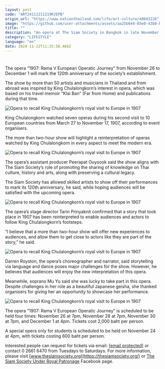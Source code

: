 ```yaml
---
layout: post
code: "ART24111211219RJEPB"
origin_url: "https://www.nationthailand.com/life/art-culture/40043226"
image: "https://github.com/user-attachments/assets/aa25b644-85e0-43b8-b4ed-d669e134a37d"
title: ""
description: "An opera at The Siam Society in Bangkok in late November will allow audiences to follow the footsteps of King Chulalongkorn’s second royal visit to Europe in 1907."
category: "LIFESTYLE"
language: "en"
date: 2024-11-12T11:25:58.466Z
---
```


# 









The opera “1907: Rama V European Operatic Journey” from November 26 to December 1 will mark the 120th anniversary of the society’s establishment.

The show by more than 50 artists and musicians in Thailand and from abroad was inspired by King Chulalongkorn’s interest in opera, which was based on his travel memoir “Klai Ban” (Far from Home) and publications during that time.

  ![Opera to recall King Chulalongkorn’s royal visit to Europe in 1907](https://github.com/user-attachments/assets/c61e95d5-6f6e-46e7-adfd-cf8916d3a217)

King Chulalongkorn watched seven operas during his second visit to 10 European countries from March 27 to November 17, 1907, according to event organisers.

The more than two-hour show will highlight a reinterpretation of operas watched by King Chulalongkorn in every aspect to meet the modern era.

  ![Opera to recall King Chulalongkorn’s royal visit to Europe in 1907](https://github.com/user-attachments/assets/d64901e3-ff8c-460a-bb21-634eb7861d9a)

The opera’s assistant producer Peerapat Ouysook said the show aligns with The Siam Society’s role of promoting the sharing of knowledge on Thai culture, history and arts, along with preserving a cultural legacy.

The Siam Society has allowed skilled artists to show off their performances to mark its 120th anniversary, he said, while hoping audiences will be satisfied with the upcoming opera.

  ![Opera to recall King Chulalongkorn’s royal visit to Europe in 1907](https://github.com/user-attachments/assets/c85e88c1-eccd-48f0-af9b-fed8dbbe0228)

The opera’s stage director Tarin Prinyaknit confirmed that a story that took place in 1907 has been reinterpreted to enable audiences and actors to follow King Chulalongkorn’s footsteps.

“I believe that a more than two-hour show will offer new experiences to audiences, and allow them to get close to actors like they are part of the story,” he said.

  ![Opera to recall King Chulalongkorn’s royal visit to Europe in 1907](https://media.nationthailand.com/uploads/images/contents/w1024/2024/11/EsQtxpO7GYqnLevkW0j6.webp?x-image-process=style/lg-webp)

Darren Royston, the opera’s choreographer and narrator, said storytelling via language and dance poses major challenges for the show. However, he believes that audiences will enjoy the new interpretation of this opera.

Meanwhile, soprano Mu Yu said she was lucky to take part in this opera. Despite challenges in her role as a beautiful Japanese geisha, she thanked organisers for giving her an opportunity to showcase her performance.

  ![Opera to recall King Chulalongkorn’s royal visit to Europe in 1907](https://github.com/user-attachments/assets/4f9db0f8-d547-4309-b329-c7aab6a6d920)

The opera “1907: Rama V European Operatic Journey" is scheduled to be held four times: November 26 at 7pm, November 28 at 7pm, November 30 at 7pm, and December 1 at 4pm. Tickets cost 2,000 baht per person.

A special opera only for students is scheduled to be held on November 24 at 4pm, with tickets costing 600 baht per person.

Interested people can request for tickets via email: [\[email protected\]](/cdn-cgi/l/email-protection) or contact 0 2661 6470 from Tuesdays to Saturdays. For more information, please visit [www.thesiamsociety.org](https://thesiamsociety.org/) or [The Siam Society Under Royal Patronage](https://www.facebook.com/TheSiamSocietyUnderRoyalPatronage/?locale=th_TH) Facebook page.